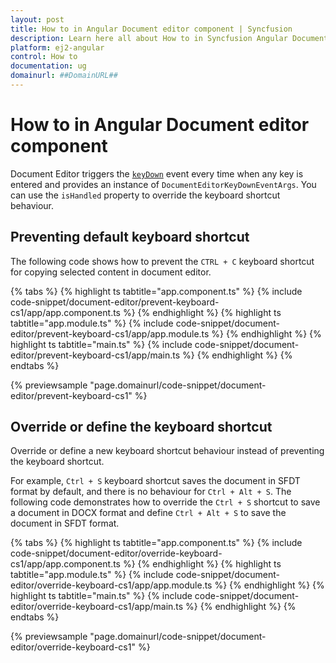 ```yaml
---
layout: post
title: How to in Angular Document editor component | Syncfusion
description: Learn here all about How to in Syncfusion Angular Document editor component of Syncfusion Essential JS 2 and more.
platform: ej2-angular
control: How to 
documentation: ug
domainurl: ##DomainURL##
---
```


# How to in Angular Document editor component

Document Editor triggers the [`keyDown`](../document-editor/api-documentEditorKeyDownEventArgs.html) event every time when any key is entered and provides an instance of `DocumentEditorKeyDownEventArgs`. You can use the `isHandled` property to override the keyboard shortcut behaviour.

## Preventing default keyboard shortcut

The following code shows how to prevent the `CTRL + C` keyboard shortcut for copying selected content in document editor.

{% tabs %}
{% highlight ts tabtitle="app.component.ts" %}
{% include code-snippet/document-editor/prevent-keyboard-cs1/app/app.component.ts %}
{% endhighlight %}
{% highlight ts tabtitle="app.module.ts" %}
{% include code-snippet/document-editor/prevent-keyboard-cs1/app/app.module.ts %}
{% endhighlight %}
{% highlight ts tabtitle="main.ts" %}
{% include code-snippet/document-editor/prevent-keyboard-cs1/app/main.ts %}
{% endhighlight %}
{% endtabs %}
  
{% previewsample "page.domainurl/code-snippet/document-editor/prevent-keyboard-cs1" %}

## Override or define the keyboard shortcut

Override or define a new keyboard shortcut behaviour instead of preventing the keyboard shortcut.

For example, `Ctrl + S` keyboard shortcut saves the document in SFDT format by default, and there is no behaviour for `Ctrl + Alt + S`. The following code demonstrates how to override the `Ctrl + S` shortcut to save a document in DOCX format and define `Ctrl + Alt + S` to save the document in SFDT format.

{% tabs %}
{% highlight ts tabtitle="app.component.ts" %}
{% include code-snippet/document-editor/override-keyboard-cs1/app/app.component.ts %}
{% endhighlight %}
{% highlight ts tabtitle="app.module.ts" %}
{% include code-snippet/document-editor/override-keyboard-cs1/app/app.module.ts %}
{% endhighlight %}
{% highlight ts tabtitle="main.ts" %}
{% include code-snippet/document-editor/override-keyboard-cs1/app/main.ts %}
{% endhighlight %}
{% endtabs %}
  
{% previewsample "page.domainurl/code-snippet/document-editor/override-keyboard-cs1" %}